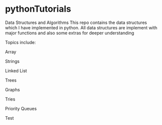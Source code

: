 # pythonTutorials
Data Structures and Algorithms
This repo contains the data structures which I have implemented in python.
All data structures are implement with major functions and also some extras for deeper understanding

Topics include:

Array

Strings

Linked List

Trees

Graphs

Tries

Priority Queues

Test
